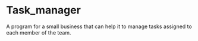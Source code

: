 # Task_manager

A program for a small business that can
help it to manage tasks assigned to each member of the team.
